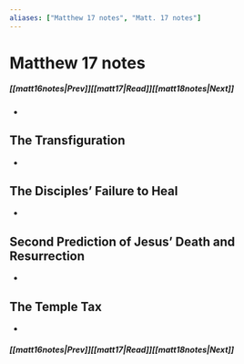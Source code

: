```yaml
---
aliases: ["Matthew 17 notes", "Matt. 17 notes"]
---
```

# Matthew 17 notes
##### <span class=arrow-left></span>[[matt16notes|Prev]]<span class=navigation-separator></span>[[matt17|Read]]<span class=navigation-separator></span>[[matt18notes|Next]]<span class=arrow-right></span>
- 
## The Transfiguration
- 
## The Disciples’ Failure to Heal
- 
## Second Prediction of Jesus’ Death and Resurrection
- 
## The Temple Tax
- 
##### <span class=arrow-left></span>[[matt16notes|Prev]]<span class=navigation-separator></span>[[matt17|Read]]<span class=navigation-separator></span>[[matt18notes|Next]]<span class=arrow-right></span>